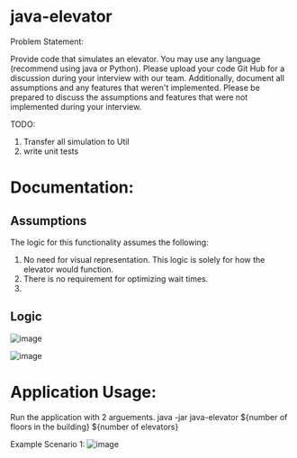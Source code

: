 # java-elevator
Problem Statement:

Provide code that simulates an elevator.  You may use any language (recommend using java or Python). 
Please upload your code Git Hub for a discussion during your interview with our team.
Additionally, document all assumptions and any features that weren't implemented.
Please be prepared to discuss the assumptions and features that were not implemented during your interview.

TODO:
1. Transfer all simulation to Util
2. write unit tests


# Documentation:
## Assumptions
The logic for this functionality assumes the following:
1. No need for visual representation. This logic is solely for how the elevator would function.
2. There is no requirement for optimizing wait times.
3. 

## Logic

![image](https://github.com/user-attachments/assets/dd5c33eb-54ad-4db9-8002-7132953f5e2e)

![image](https://github.com/user-attachments/assets/04681e15-bdfa-42f1-b0e6-3752b2b94827)



# Application Usage:
Run the application with 2 arguements.
java -jar java-elevator ${number of floors in the building} ${number of elevators}


Example Scenario 1:
![image](https://github.com/user-attachments/assets/03b695a4-5e78-4771-b534-c254ecdc0bb0)
